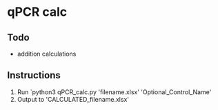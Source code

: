 # qPCR calc

## Todo

- addition calculations

## Instructions

1. Run `python3 qPCR_calc.py 'filename.xlsx' 'Optional_Control_Name'
2. Output to 'CALCULATED_filename.xlsx'

